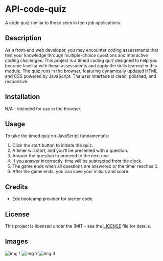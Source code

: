 # API-code-quiz
A code quiz similar to those seen in tech job applications.

## Description

As a front-end web developer, you may encounter coding assessments that test your knowledge through multiple-choice questions and interactive coding challenges. This project is a timed coding quiz designed to help you become familiar with these assessments and apply the skills learned in this module. The quiz runs in the browser, featuring dynamically updated HTML and CSS powered by JavaScript. The user interface is clean, polished, and responsive.

## Installation

N/A - intended for use in the browser.

## Usage

To take the timed quiz on JavaScript fundamentals:

1. Click the start button to initiate the quiz.
2. A timer will start, and you'll be presented with a question.
3. Answer the question to proceed to the next one.
4. If you answer incorrectly, time will be subtracted from the clock.
5. The game ends when all questions are answered or the timer reaches 0.
6. After the game ends, you can save your initials and score.

## Credits

- Edx bootcamp provider for starter code.

## License

This project is licensed under the [MIT - see the [LICENSE](LICENSE) file for details.

## Images
![img 1](<Screenshot 2024-02-11 at 19.40.07.png>)
![img 2](<Screenshot 2024-02-11 at 19.43.30.png>)
![img 3](<Screenshot 2024-02-11 at 19.45.18.png>)
